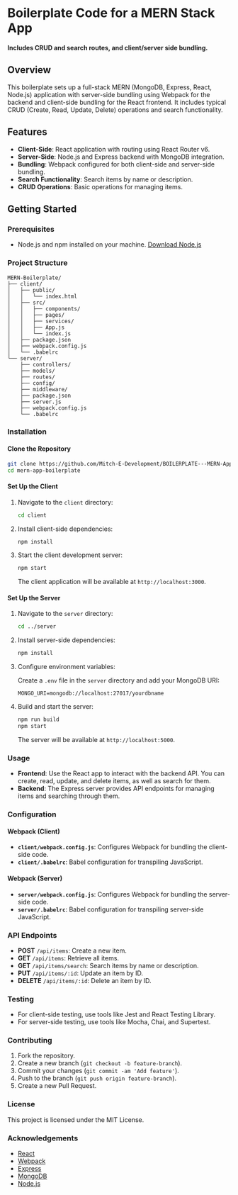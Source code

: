 # Boilerplate Code for a MERN Stack App
**Includes CRUD and search routes, and client/server side bundling.**

## Overview

This boilerplate sets up a full-stack MERN (MongoDB, Express, React, Node.js) application with server-side bundling using Webpack for the backend and client-side bundling for the React frontend. It includes typical CRUD (Create, Read, Update, Delete) operations and search functionality.

## Features

- **Client-Side**: React application with routing using React Router v6.
- **Server-Side**: Node.js and Express backend with MongoDB integration.
- **Bundling**: Webpack configured for both client-side and server-side bundling.
- **Search Functionality**: Search items by name or description.
- **CRUD Operations**: Basic operations for managing items.

## Getting Started

### Prerequisites

- Node.js and npm installed on your machine. [Download Node.js](https://nodejs.org/)

### Project Structure

```
MERN-Boilerplate/
├── client/
│   ├── public/
│   │   └── index.html
│   ├── src/
│   │   ├── components/
│   │   ├── pages/
│   │   ├── services/
│   │   ├── App.js
│   │   └── index.js
│   ├── package.json
│   ├── webpack.config.js
│   └── .babelrc
└── server/
    ├── controllers/
    ├── models/
    ├── routes/
    ├── config/
    ├── middleware/
    ├── package.json
    ├── server.js
    ├── webpack.config.js
    └── .babelrc
```

### Installation

#### Clone the Repository

```bash
git clone https://github.com/Mitch-E-Development/BOILERPLATE---MERN-App-with-CRUD-and-Bundling.git
cd mern-app-boilerplate
```

#### Set Up the Client

1. Navigate to the `client` directory:

    ```bash
    cd client
    ```

2. Install client-side dependencies:

    ```bash
    npm install
    ```

3. Start the client development server:

    ```bash
    npm start
    ```

   The client application will be available at `http://localhost:3000`.

#### Set Up the Server

1. Navigate to the `server` directory:

    ```bash
    cd ../server
    ```

2. Install server-side dependencies:

    ```bash
    npm install
    ```

3. Configure environment variables:

   Create a `.env` file in the `server` directory and add your MongoDB URI:

    ```plaintext
    MONGO_URI=mongodb://localhost:27017/yourdbname
    ```

4. Build and start the server:

    ```bash
    npm run build
    npm start
    ```

   The server will be available at `http://localhost:5000`.

### Usage

- **Frontend**: Use the React app to interact with the backend API. You can create, read, update, and delete items, as well as search for them.
- **Backend**: The Express server provides API endpoints for managing items and searching through them.

### Configuration

#### Webpack (Client)

- **`client/webpack.config.js`**: Configures Webpack for bundling the client-side code.
- **`client/.babelrc`**: Babel configuration for transpiling JavaScript.

#### Webpack (Server)

- **`server/webpack.config.js`**: Configures Webpack for bundling the server-side code.
- **`server/.babelrc`**: Babel configuration for transpiling server-side JavaScript.

### API Endpoints

- **POST** `/api/items`: Create a new item.
- **GET** `/api/items`: Retrieve all items.
- **GET** `/api/items/search`: Search items by name or description.
- **PUT** `/api/items/:id`: Update an item by ID.
- **DELETE** `/api/items/:id`: Delete an item by ID.

### Testing

- For client-side testing, use tools like Jest and React Testing Library.
- For server-side testing, use tools like Mocha, Chai, and Supertest.

### Contributing

1. Fork the repository.
2. Create a new branch (`git checkout -b feature-branch`).
3. Commit your changes (`git commit -am 'Add feature'`).
4. Push to the branch (`git push origin feature-branch`).
5. Create a new Pull Request.

### License

This project is licensed under the MIT License. 

### Acknowledgements

- [React](https://reactjs.org/)
- [Webpack](https://webpack.js.org/)
- [Express](https://expressjs.com/)
- [MongoDB](https://www.mongodb.com/)
- [Node.js](https://nodejs.org/)

